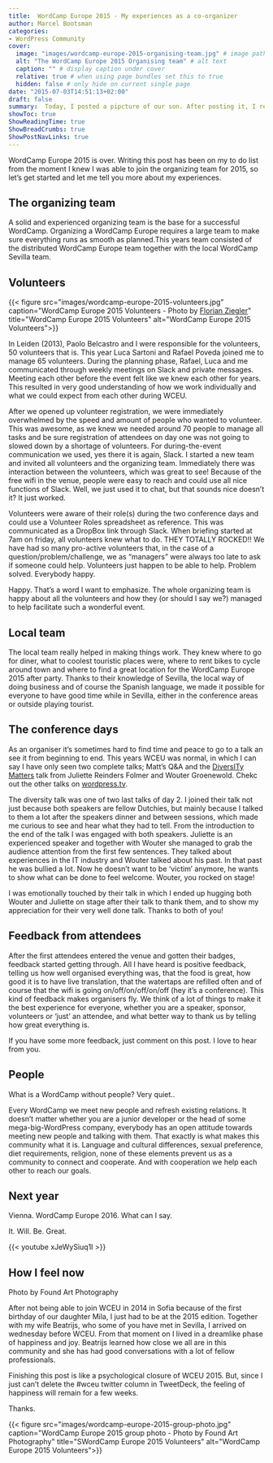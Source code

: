 ```yaml
---
title:  WordCamp Europe 2015 - My experiences as a co-organizer
author: Marcel Bootsman
categories:
- WordPress Community
cover: 
  image: "images/wordcamp-europe-2015-organising-team.jpg" # image path/url
  alt: "The WordCamp Europe 2015 Organising team" # alt text
  caption: "" # display caption under cover
  relative: true # when using page bundles set this to true
  hidden: false # only hide on current single page
date: "2015-07-03T14:51:13+02:00"
draft: false
summary:  Today, I posted a pipcture of our son. After posting it, I realised this picture really makes me happy. I’ll tell you why.
showToc: true
ShowReadingTime: true
ShowBreadCrumbs: true
ShowPostNavLinks: true
---
```

WordCamp Europe 2015 is over. Writing this post has been on my to do list from the moment I knew I was able to join the organizing team for 2015, so let’s get started and let me tell you more about my experiences.

The organizing team
-------------------

A solid and experienced organizing team is the base for a successful WordCamp. Organizing a WordCamp Europe requires a large team to make sure everything runs as smooth as planned.This years team consisted of the distributed WordCamp Europe team together with the local WordCamp Sevilla team.

Volunteers
----------
{{< figure src="images/wordcamp-europe-2015-volunteers.jpg" caption="WordCamp Europe 2015 Volunteers - Photo by [Florian Ziegler](http://florianziegler.com/)" title="WordCamp Europe 2015 Volunteers" alt="WordCamp Europe 2015 Volunteers">}}

In Leiden (2013), Paolo Belcastro and I were responsible for the volunteers, 50 volunteers that is. This year Luca Sartoni and Rafael Poveda joined me to manage 65 volunteers. During the planning phase, Rafael, Luca and me communicated through weekly meetings on Slack and private messages. Meeting each other before the event felt like we knew each other for years. This resulted in very good understanding of how we work individually and what we could expect from each other during WCEU.

After we opened up volunteer registration, we were immediately overwhelmed by the speed and amount of people who wanted to volunteer. This was awesome, as we knew we needed around 70 people to manage all tasks and be sure registration of attendees on day one was not going to slowed down by a shortage of volunteers. For during-the-event communication we used, yes there it is again, Slack. I started a new team and invited all volunteers and the organizing team. Immediately there was interaction between the volunteers, which was great to see! Because of the free wifi in the venue, people were easy to reach and could use all nice functions of Slack. Well, we just used it to chat, but that sounds nice doesn’t it? It just worked.

Volunteers were aware of their role(s) during the two conference days and could use a Volunteer Roles spreadsheet as reference. This was communicated as a DropBox link through Slack. When briefing started at 7am on friday, all volunteers knew what to do. THEY TOTALLY ROCKED!! We have had so many pro-active volunteers that, in the case of a question/problem/challenge, we as “managers” were always too late to ask if someone could help. Volunteers just happen to be able to help. Problem solved. Everybody happy.

Happy. That’s a word I want to emphasize. The whole organizing team is happy about all the volunteers and how they (or should I say we?) managed to help facilitate such a wonderful event.

Local team
----------

The local team really helped in making things work. They knew where to go for diner, what to coolest touristic places were, where to rent bikes to cycle around town and where to find a great location for the WordCamp Europe 2015 after party. Thanks to their knowledge of Sevilla, the local way of doing business and of course the Spanish language, we made it possible for everyone to have good time while in Sevilla, either in the conference areas or outside playing tourist.

The conference days
-------------------

As an organiser it’s sometimes hard to find time and peace to go to a talk an see it from beginning to end. This years WCEU was normal, in which I can say I have only seen two complete talks; Matt’s Q&amp;A and the [DiversITy Matters](https://europe.wordcamp.org/2015/session/diversity-matters/) talk from Juliette Reinders Folmer and Wouter Groenewold. Chekc out the other talks on [wordpress.tv](http://wordpress.tv/).

The diversity talk was one of two last talks of day 2. I joined their talk not just because both speakers are fellow Dutchies, but mainly because I talked to them a lot after the speakers dinner and between sessions, which made me curious to see and hear what they had to tell. From the introduction to the end of the talk I was engaged with both speakers. Juliette is an experienced speaker and together with Wouter she managed to grab the audience attention from the first few sentences. They talked about experiences in the IT industry and Wouter talked about his past. In that past he was bullied a lot. Now he doesn’t want to be ‘victim’ anymore, he wants to show what can be done to feel welcome. Wouter, you rocked on stage!

I was emotionally touched by their talk in which I ended up hugging both Wouter and Juliette on stage after their talk to thank them, and to show my appreciation for their very well done talk. Thanks to both of you!

Feedback from attendees
-----------------------

After the first attendees entered the venue and gotten their badges, feedback started getting through. All I have heard is positive feedback, telling us how well organised everything was, that the food is great, how good it is to have live translation, that the watertaps are refilled often and of course that the wifi is going on/off/on/off/on/off (hey it’s a conference). This kind of feedback makes organisers fly. We think of a lot of things to make it the best experience for everyone, whether you are a speaker, sponsor, volunteers or ‘just’ an attendee, and what better way to thank us by telling how great everything is.

If you have some more feedback, just comment on this post. I love to hear from you.

People
------

What is a WordCamp without people? Very quiet..

Every WordCamp we meet new people and refresh existing relations. It doesn’t matter whether you are a junior developer or the head of some mega-big-WordPress company, everybody has an open attitude towards meeting new people and talking with them. That exactly is what makes this community what it is. Language and cultural differences, sexual preference, diet requirements, religion, none of these elements prevent us as a community to connect and cooperate. And with cooperation we help each other to reach our goals.

Next year
---------

Vienna. WordCamp Europe 2016. What can I say.

It. Will. Be. Great.

{{< youtube xJeWySiuq1I >}}

How I feel now
--------------

Photo by Found Art Photography

After not being able to join WCEU in 2014 in Sofia because of the first birthday of our daughter Mila, I just had to be at the 2015 edition. Together with my wife Beatrijs, who some of you have met in Sevilla, I arrived on wednesday before WCEU. From that moment on I lived in a dreamlike phase of happiness and joy. Beatrijs learned how close we all are in this community and she has had good conversations with a lot of fellow professionals.

Finishing this post is like a psychological closure of WCEU 2015. But, since I just can’t delete the #wceu twitter column in TweetDeck, the feeling of happiness will remain for a few weeks.

Thanks.

{{< figure src="images/wordcamp-europe-2015-group-photo.jpg" caption="WordCamp Europe 2015 group photo - Photo by Found Art Photography" title="SWordCamp Europe 2015 Volunteers" alt="WordCamp Europe 2015 Volunteers">}}
